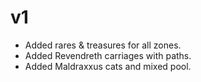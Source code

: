# v1

* Added rares & treasures for all zones.
* Added Revendreth carriages with paths.
* Added Maldraxxus cats and mixed pool.